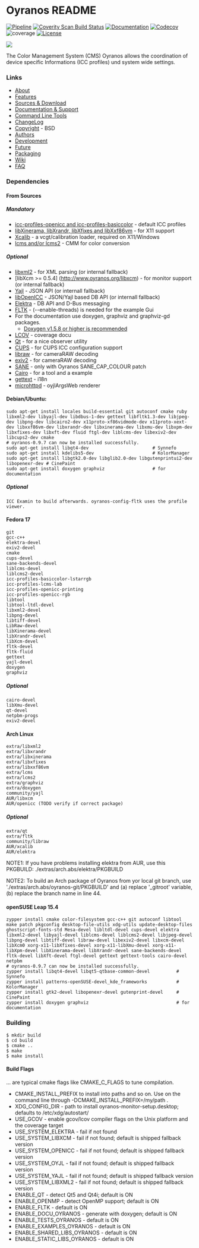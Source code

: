 # Oyranos README
[![Pipeline](https://gitlab.com/oyranos/oyranos/badges/master/pipeline.svg)](https://gitlab.com/oyranos/oyranos/-/pipelines)
[![Coverity Scan Build Status](https://scan.coverity.com/projects/13943/badge.svg)](https://scan.coverity.com/projects/13943)
[![Documentation](https://codedocs.xyz/oyranos-cms/oyranos.svg)](https://codedocs.xyz/oyranos-cms/oyranos/)
[![Codecov](https://codecov.io/gh/oyranos-cms/oyranos/branch/master/graph/badge.svg)](https://codecov.io/gh/oyranos-cms/oyranos)
![coverage](https://gitlab.com/oyranos/oyranos/badges/master/coverage.svg?job=coverage)
[![License](https://img.shields.io/badge/License-BSD%203--Clause-blue.svg)](https://opensource.org/licenses/BSD-3-Clause)

![](http://www.oyranos.org/images/oyranos_logo.svg)

The Color Management System (CMS) Oyranos allows the coordination of
device specific Informations (ICC profiles) und system wide settings.


### Links
* [About](http://www.oyranos.org/about)
* [Features](http://www.oyranos.org/features)
* [Sources & Download](http://www.oyranos.org/downloads/)
* [Documentation & Support](http://www.oyranos.org/support)
* [Command Line Tools](src/tools/README.md)
* [ChangeLog](ChangeLog.md)
* [Copyright](COPYING.md) - BSD
* [Authors](AUTHORS.md)
* [Development](http://www.oyranos.org/development)
* [Future](http://www.oyranos.org/future)
* [Packaging](PACKAGING.md)
* [Wiki](http://www.oyranos.org/wiki/index.php%3Ftitle=Oyranos)
* [FAQ](doc/FAQ.md)


### Dependencies
#### From Sources
##### Mandatory
* [icc-profiles-openicc and icc-profiles-basiccolor](http://sourceforge.net/projects/openicc/files/) - default ICC profiles
* [libXinerama, libXrandr, libXfixes and libXxf86vm](http:/www.x.org) - for X11 support
* [Xcalib](http://www.etg.e-technik.uni-erlangen.de/web/doe/xcalib/) - a vcgt/calibration loader, required on X11/Windows 
* [lcms and/or lcms2](http://www.littlecms.com) - CMM for color conversion

##### Optional
* [libxml2](http://www.xmlsoft.org/) - for XML parsing (or internal fallback)
* [libXcm >= 0.5.4] (http://www.oyranos.org/libxcm) - for monitor support (or internal fallback)
* [Yajl](http://lloyd.github.com/yajl) - JSON API (or internall fallback)
* [libOpenICC](https://github.com/OpenICC/config) - JSON/Yajl based DB API (or internall fallback)
* [Elektra](http://www.libelektra.org) - DB API and D-Bus messaging
* [FLTK](http://www.fltk.org) - (--enable-threads) is needed for the example Gui
* For the documentation use doxygen, graphviz and graphviz-gd packages.
  * [Doxygen v1.5.8 or higher is recommended](http://www.doxygen.org)
* [LCOV](http://ltp.sourceforge.net/coverage/lcov.php) - coverage docu
* [Qt](http://www.qt.io) - for a nice observer utility
* [CUPS](http://www.cups.org) - for CUPS ICC configuration support
* [libraw](http://www.libraw.org) - for cameraRAW decoding
* [exiv2](http://www.exiv2.org/) - for cameraRAW decoding
* [SANE](http://www.sane-project.org/) - only with Oyranos SANE\_CAP\_COLOUR patch
* [Cairo](http://www.cairographics.org/) - for a tool and a example
* [gettext](https://www.gnu.org/software/gettext/) - i18n
* [microhttpd](https://www.gnu.org/software/libmicrohttpd/) - oyjlArgsWeb renderer

#### Debian/Ubuntu:
    sudo apt-get install locales build-essential git autoconf cmake ruby libxml2-dev libyajl-dev libdbus-1-dev gettext libfltk1.3-dev libjpeg-dev libpng-dev libcairo2-dev x11proto-xf86vidmode-dev x11proto-xext-dev libxxf86vm-dev libxrandr-dev libxinerama-dev libxmu-dev libxpm-dev libxfixes-dev libxft-dev fluid ftgl-dev liblcms-dev libexiv2-dev libcups2-dev cmake
    # oyranos-0.9.7 can now be installed successfully.
    sudo apt-get install libqt4-dev                        # Synnefo
    sudo apt-get install kdelibs5-dev                      # KolorManager
    sudo apt-get install libgtk2.0-dev libglib2.0-dev libgutenprintui2-dev libopenexr-dev # CinePaint
    sudo apt-get install doxygen graphviz                  # for documentation

##### Optional
    ICC Examin to build afterwards. oyranos-config-fltk uses the profile viewer.

#### Fedora 17
    git
    gcc-c++
    elektra-devel
    exiv2-devel
    cmake
    cups-devel
    sane-backends-devel
    liblcms-devel
    liblcms2-devel
    icc-profiles-basiccolor-lstarrgb
    icc-profiles-lcms-lab
    icc-profiles-openicc-printing
    icc-profiles-openicc-rgb
    libtool
    libtool-ltdl-devel
    libxml2-devel
    libpng-devel
    libtiff-devel
    LibRaw-devel
    libXinerama-devel
    libXrandr-devel
    libXcm-devel
    fltk-devel
    fltk-fluid
    gettext
    yajl-devel
    doxygen
    graphviz
##### Optional
    cairo-devel
    libXmu-devel
    qt-devel
    netpbm-progs
    exiv2-devel

#### Arch Linux
    extra/libxml2
    extra/libxrandr
    extra/libxinerama
    extra/libxfixes
    extra/libxxf86vm
    extra/lcms
    extra/lcms2
    extra/graphviz
    extra/doxygen
    community/yajl
    AUR/libxcm
    AUR/openicc (TODO verify if correct package)
##### Optional
    extra/qt
    extra/fltk
    community/libraw
    AUR/xcalib
    AUR/elektra

  NOTE1: If you have problems installing elektra from AUR,
  use this PKGBUILD: ./extras/arch.abs/elektra/PKGBUILD

  NOTE2: To build an Arch package of Oyranos from yor local git branch,
  use './extras/arch.abs/oyranos-git/PKGBUILD' and
  (a) replace '_gitroot' variable,
  (b) replace the branch name in line 44.

#### openSUSE Leap 15.4
    zypper install cmake color-filesystem gcc-c++ git autoconf libtool make patch pkgconfig desktop-file-utils xdg-utils update-desktop-files ghostscript-fonts-std Mesa-devel libltdl-devel cups-devel elektra libxml2-devel libyajl-devel liblcms-devel liblcms2-devel libjpeg-devel libpng-devel libtiff-devel libraw-devel libexiv2-devel libxcm-devel libXcm0 xorg-x11-libXfixes-devel xorg-x11-libXmu-devel xorg-x11-libXpm-devel libXinerama-devel libXrandr-devel sane-backends-devel fltk-devel libXft-devel ftgl-devel gettext gettext-tools cairo-devel netpbm
    # oyranos-0.9.7 can now be installed successfully.
    zypper install libqt4-devel libqt5-qtbase-common-devel          # Synnefo
    zypper install patterns-openSUSE-devel_kde_frameworks           # KolorManager
    zypper install gtk2-devel libopenexr-devel gutenprint-devel     # CinePaint
    zypper install doxygen graphviz                                 # for documentation

### Building
    $ mkdir build
    $ cd build
    $ cmake ..
    $ make
    $ make install

#### Build Flags
... are typical cmake flags like CMAKE\_C\_FLAGS to tune compilation.

* CMAKE\_INSTALL\_PREFIX to install into paths and so on. Use on the command 
  line through -DCMAKE\_INSTALL\_PREFIX=/my/path .
* XDG\_CONFIG\_DIR - path to install oyranos-monitor-setup.desktop; defaults to /etc/xdg/autostart/
* USE\_GCOV - enable gcov/lcov compiler flags on the Unix platform and the coverage target
* USE\_SYSTEM\_ELEKTRA - fail if not found
* USE\_SYSTEM\_LIBXCM - fail if not found; default is shipped fallback version
* USE\_SYSTEM\_OPENICC - fail if not found; default is shipped fallback version
* USE\_SYSTEM\_OYJL - fail if not found; default is shipped fallback version
* USE\_SYSTEM\_YAJL - fail if not found; default is shipped fallback version
* USE\_SYSTEM\_LIBXML2 - fail if not found; default is shipped fallback version
* ENABLE\_QT - detect Qt5 and Qt4i; default is ON
* ENABLE\_OPENMP - detect OpenMP support; default is ON
* ENABLE\_FLTK - default is ON
* ENABLE\_DOCU\_OYRANOS - generate with doxygen; default is ON
* ENABLE\_TESTS\_OYRANOS - default is ON
* ENABLE\_EXAMPLES\_OYRANOS - default is ON
* ENABLE\_SHARED\_LIBS\_OYRANOS - default is ON
* ENABLE\_STATIC\_LIBS\_OYRANOS - default is ON

